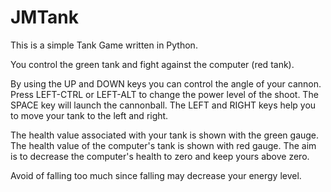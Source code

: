 # JMTank

This is a simple Tank Game written in Python.

You control the green tank and fight against the computer (red tank).

By using the UP and DOWN keys you can control the angle of your cannon.
Press LEFT-CTRL or LEFT-ALT to change the power level of the shoot.
The SPACE key will launch the cannonball.
The LEFT and RIGHT keys help you to move your tank to the left and right.

The health value associated with your tank is shown with the green gauge. The health value of the
computer's tank is shown with red gauge. The aim is to decrease the
computer's health to zero and keep yours above zero.

Avoid of falling too much since falling may decrease your energy level.

